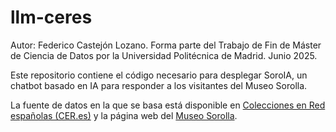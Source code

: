 # llm-ceres
Autor: Federico Castejón Lozano. Forma parte del Trabajo de Fin de Máster de Ciencia de Datos por la Universidad Politécnica de Madrid. Junio 2025.

Este repositorio contiene el código necesario para desplegar SoroIA, un chatbot basado en IA para responder a los visitantes del Museo Sorolla. 

La fuente de datos en la que se basa está disponible en [Colecciones en Red españolas (CER.es)](https://ceres.mcu.es/pages/SimpleSearch?Museo=MSM) y la página web del [Museo Sorolla](https://www.cultura.gob.es/msorolla/inicio.html).
